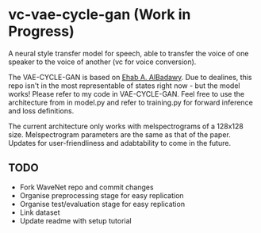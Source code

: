 # vc-vae-cycle-gan (Work in Progress)
A neural style transfer model for speech, able to transfer the voice of one speaker to the voice of another (vc for voice conversion).

The VAE-CYCLE-GAN is based on [Ehab A. AlBadawy](https://ebadawy.github.io/post/speech_style_transfer/). Due to dealines, this repo isn't in the most representable of states right now - but the model works! Please refer to my code in VAE-CYCLE-GAN. Feel free to use the architecture from in model.py and refer to training.py for forward inference and loss definitions. 

The current architecture only works with melspectrograms of a 128x128 size. Melspectrogram parameters are the same as that of the paper. Updates for user-friendliness and adabtability to come in the future.

## TODO
- Fork WaveNet repo and commit changes
- Organise preprocessing stage for easy replication
- Organise test/evaluation stage for easy replication
- Link dataset
- Update readme with setup tutorial
